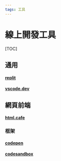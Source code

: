 ```yaml
---
tags: 工具
---
```


# 線上開發工具

[TOC]

## 通用

#### [replit](https://replit.com)

#### [vscode.dev](https://vscode.dev)

## 網頁前端

#### [html.cafe](https://html.cafe)

### 框架

#### [codepen](https://codepen.io/)

#### [codesandbox](https://codesandbox.io/)